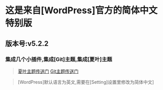 # 这是来自[WordPress]官方的简体中文特别版
## 版本号:v5.2.2
### 集成几个小插件,集成[Git]主题,集成[夏叶]主题

> [夏叶主题传送门](https://www.wordpressleaf.com/2018_2372.html)
> [Git主题传送门](https://gitcafe.net/archives/3589.html)

>[WordPress]默认语言为英文,需要在[Setting]设置里修改为简体中文]
